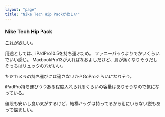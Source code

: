 ```yaml
---
layout: "page"
title: "Nike Tech Hip Packが欲しい"
---
```

### Nike Tech Hip Pack
[これ](https://www.nike.com/in/t/tech-hip-pack-CXfVh3/BA5751-010)が欲しい。

用途としては、iPadPro10.5を持ち運ぶため。
ファニーパックよりでかいくらいでいい感じ。
MacbookPro13が入ればなおよしだけど、肩が痛くなりそうだしそっちはリュックの方がいい。

ただカメラの持ち運びには適さないからGoProぐらいになりそう。

iPadPro持ち運びつつある程度入れられるくらいの容量はありそうなので気になっている。

値段も安いし良い気がするけど、結構バッグは持ってるから別にいらない説もあって悩ましい。

